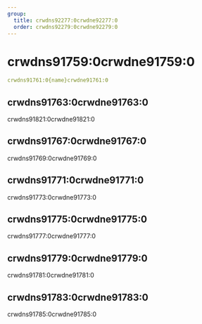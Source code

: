 ```yaml
---
group:
  title: crwdns92277:0crwdne92277:0
  order: crwdns92279:0crwdne92279:0
---
```


# crwdns91759:0crwdne91759:0

```yaml
crwdns91761:0{name}crwdne91761:0
```

## crwdns91763:0crwdne91763:0
crwdns91821:0crwdne91821:0

## crwdns91767:0crwdne91767:0
crwdns91769:0crwdne91769:0

## crwdns91771:0crwdne91771:0
crwdns91773:0crwdne91773:0

## crwdns91775:0crwdne91775:0
crwdns91777:0crwdne91777:0

## crwdns91779:0crwdne91779:0
crwdns91781:0crwdne91781:0

## crwdns91783:0crwdne91783:0
crwdns91785:0crwdne91785:0

